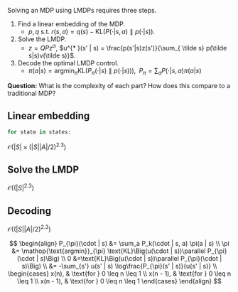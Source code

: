 Solving an MDP using LMDPs requires three steps.

1. Find a linear embedding of the MDP.
    - $p, q$ s.t. $r(s, a) = q(s) - \text{KL}\Big(P(\cdot | s, a)\parallel p(\cdot | s)\Big)$.
2. Solve the LMDP.
    - $z = QPz^{\alpha}$, $u^{* }(s' | s) = \frac{p(s'|s)z(s')}{\sum_{ \tilde s} p(\tilde s|s)v(\tilde s)}$.
3. Decode the optimal LMDP control.
    - $\pi(a|s) = \mathop{\text{argmin}}_{\pi} \text{KL}\Big(P_{\pi}(\cdot | s)\parallel p(\cdot | s))\Big), \;\; P_{\pi} = \sum_a P(\cdot | s, a) \pi(a | s)$

__Question:__ What is the complexity of each part? How does this compare to a traditional MDP?


## Linear embedding

```python
for state in states:

```

$\mathcal O (|S| \times (|S||A|/2)^{2.3}  )$


## Solve the LMDP

$\mathcal O ((|S|^{2.3}  )$

## Decoding

$\mathcal O( (|S||A|/2)^{2.3} )$


$$
\begin{align}
P_{\pi}(\cdot | s) &= \sum_a P_k(\cdot | s, a) \pi(a | s) \\
\pi &= \mathop{\text{argmin}}_{\pi} \text{KL}\Big(u(\cdot | s))\parallel P_{\pi}(\cdot | s)\Big) \\
0 &=\text{KL}\Big(u(\cdot | s))\parallel P_{\pi}(\cdot | s)\Big) \\
 &= -\sum_{s'} u(s' | s) \log\frac{P_{\pi}(s' | s)}{u(s' | s)}  \\
 \begin{cases}
    x(n), & \text{for } 0 \leq n \leq 1 \\
    x(n - 1), & \text{for } 0 \leq n \leq 1 \\
    x(n - 1), & \text{for } 0 \leq n \leq 1
  \end{cases}
\end{align}
$$
